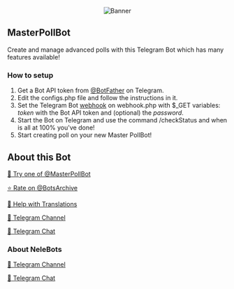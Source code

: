 <p align="center"> 
    <img src="https://masterpoll.nelebots.com/assets/images/bg_hp1.png" alt="Banner" /> 
</p>

## MasterPollBot

Create and manage advanced polls with this Telegram Bot which has many features available!

### How to setup

1) Get a Bot API token from [@BotFather](https://t.me/BotFather) on Telegram.
2) Edit the configs.php file and follow the instructions in it.
3) Set the Telegram Bot [webhook](https://core.telegram.org/bots/api#setwebhook) on webhook.php with $\_GET variables: _token_ with the Bot API token and (optional) the _password_.
4) Start the Bot on Telegram and use the command /checkStatus and when is all at 100% you've done!
5) Start creating poll on your new Master PollBot!

## About this Bot

[🤖 Try one of @MasterPollBot](https://t.me/MasterPollBots)

[⭐️ Rate on @BotsArchive](https://t.me/BotsArchive/134)

[📲 Help with Translations](https://nelebots.oneskyapp.com/collaboration/translate/project/project/173195/)

[📢 Telegram Channel](https://t.me/MasterPoll)

[👥 Telegram Chat](https://t.me/MasterPollChat)

### About NeleBots

[📢 Telegram Channel](https://t.me/NeleBots)

[👥 Telegram Chat](https://t.me/NeleBotsChat)
